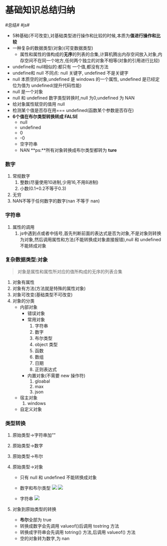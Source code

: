 # 基础知识总结归纳
#总结# #js#


* 5种基础(不可改变),对基础类型进行操作和比较的时候,本质为**值进行操作和比较**
* 一种复杂的数据类型(对象)(可变数据类型)
	* 属性和属性的值构成的**无序**的列表的合集,计算机腾出内存空间放入对象,内存空间不在同一个地方,任何两个独立的对象不相等(对象的引用进行比较)
* undefine和 null相似的:都只有 一个值,都没有方法
* undefine和 null 不同点: null 关键字, undefined 不是关键字
* null 本质空的对象,undefined 是 windows 的一个属性, undefined 是已经定位为值为 undefined(提升代码性能)
* null 是一个对象
* null 和 undefined 数字类型转换时,null 为0,undefined 为 NAN
* 给对象属性赋空的值用 null
* 检测某个值是否存在用=== undefined(函数某个参数是否存在)
* **6个值在布尔类型转换转成 FALSE**
	* null
	* undefined
	* 0
	* -0
	* 空字符串
	* NAN
**ps:**所有对象转换成布尔类型都转为 **ture**

### 数字
1. 常规数字
	1. 整数(尽量使用10进制,少用16,不用8进制)
	2. 小数(0.1+0.2不等于0.3)
2. 无穷
3. NAN不等于任何数字的数字(nan 不等于 nan)

### 字符串
1. 属性的调用
	1. js中遇到点或者中括号,首先判断前面的表达式是否为对象,不是对象则转换为对象,然后调用属性和方法(不能转换成对象直接报错),null 和 undefined 不能转成对象
	
### 复杂数据类型:对象
> 对象是属性和属性所对应的值所构成的无序的列表合集  
1. 对象有属性
2. 对象有方法(方法就是特殊的属性对象)
3. 对象可改变(基础类型不可改变)
4. 对象的分类
	* 内部对象
		* 错误对象
		* 常用对象
			1. 字符串
			2. 数字
			3. 布尔类型
			4. object 类型
			5. 函数
			6. 数组
			7. 日期
			8. 正则表达式
		* 	内置对象(不需要 new 操作符)
			1. gloabal		
			2. max
			3. json	
	* 宿主对象
		1. windows
	* 自定义对象

### 类型转换
1. 原始类型->字符串加””
2. 原始类型->数字
3. 原始类型->布尔
4. 原始类型->对象
	* 只有 null 和 undefined 不能转换成对象
	* 数字和布尔类型
![](%E5%9F%BA%E7%A1%80%E7%9F%A5%E8%AF%86%E6%80%BB%E7%BB%93%E5%BD%92%E7%BA%B3/%E5%9F%BA%E7%A1%80%E7%9F%A5%E8%AF%86%E6%80%BB%E7%BB%93%E5%BD%92%E7%BA%B3/C1645751-57DD-4339-891A-D96C096E3058.png)
![](%E5%9F%BA%E7%A1%80%E7%9F%A5%E8%AF%86%E6%80%BB%E7%BB%93%E5%BD%92%E7%BA%B3/%E5%9F%BA%E7%A1%80%E7%9F%A5%E8%AF%86%E6%80%BB%E7%BB%93%E5%BD%92%E7%BA%B3/B42E7BC7-D623-42DD-9380-E93D2DB0CF30.png)

	* 字符串
![](%E5%9F%BA%E7%A1%80%E7%9F%A5%E8%AF%86%E6%80%BB%E7%BB%93%E5%BD%92%E7%BA%B3/%E5%9F%BA%E7%A1%80%E7%9F%A5%E8%AF%86%E6%80%BB%E7%BB%93%E5%BD%92%E7%BA%B3/2C82144A-A1E9-4EFC-9A8D-0C8C02722715.png)


5. 对象到原始类型的转换
	* **布尔**全部为 true
	* 转换成数字会先调用 valueof()后调用 tostring 方法
	* 转换成字符串会先调用 totring() 方法,后调用 valueof() 方法
	* 空的对象转为数字,为 nan

	
